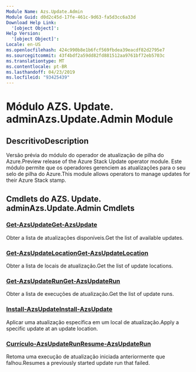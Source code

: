 ```yaml
---
Module Name: Azs.Update.Admin
Module Guid: d0d2c45d-17fe-461c-9d63-fa5d3cc6a33d
Download Help Link:
  '[object Object]': 
Help Version:
  '[object Object]': 
Locale: en-US
ms.openlocfilehash: 424c990b8e1b6fcf569fbdea39eacdf82d2795e7
ms.sourcegitcommit: 43f4bdf2a59dd82fd881512aa9761bf72eb5703c
ms.translationtype: MT
ms.contentlocale: pt-BR
ms.lasthandoff: 04/23/2019
ms.locfileid: "93425439"
---
```

# <span data-ttu-id="85607-101">Módulo AZS. Update. admin</span><span class="sxs-lookup"><span data-stu-id="85607-101">Azs.Update.Admin Module</span></span>
## <span data-ttu-id="85607-102">Descritivo</span><span class="sxs-lookup"><span data-stu-id="85607-102">Description</span></span>
<span data-ttu-id="85607-103">Versão prévia do módulo do operador de atualização de pilha do Azure.</span><span class="sxs-lookup"><span data-stu-id="85607-103">Preview release of the Azure Stack Update operator module.</span></span>  <span data-ttu-id="85607-104">Este módulo permite que os operadores gerenciem as atualizações para o seu selo de pilha do Azure.</span><span class="sxs-lookup"><span data-stu-id="85607-104">This module allows operators to manage updates for their Azure Stack stamp.</span></span>

## <span data-ttu-id="85607-105">Cmdlets do AZS. Update. admin</span><span class="sxs-lookup"><span data-stu-id="85607-105">Azs.Update.Admin Cmdlets</span></span>
### [<span data-ttu-id="85607-106">Get-AzsUpdate</span><span class="sxs-lookup"><span data-stu-id="85607-106">Get-AzsUpdate</span></span>](Get-AzsUpdate.md)
<span data-ttu-id="85607-107">Obter a lista de atualizações disponíveis.</span><span class="sxs-lookup"><span data-stu-id="85607-107">Get the list of available updates.</span></span>

### [<span data-ttu-id="85607-108">Get-AzsUpdateLocation</span><span class="sxs-lookup"><span data-stu-id="85607-108">Get-AzsUpdateLocation</span></span>](Get-AzsUpdateLocation.md)
<span data-ttu-id="85607-109">Obter a lista de locais de atualização.</span><span class="sxs-lookup"><span data-stu-id="85607-109">Get the list of update locations.</span></span>

### [<span data-ttu-id="85607-110">Get-AzsUpdateRun</span><span class="sxs-lookup"><span data-stu-id="85607-110">Get-AzsUpdateRun</span></span>](Get-AzsUpdateRun.md)
<span data-ttu-id="85607-111">Obter a lista de execuções de atualização.</span><span class="sxs-lookup"><span data-stu-id="85607-111">Get the list of update runs.</span></span>

### [<span data-ttu-id="85607-112">Install-AzsUpdate</span><span class="sxs-lookup"><span data-stu-id="85607-112">Install-AzsUpdate</span></span>](Install-AzsUpdate.md)
<span data-ttu-id="85607-113">Aplicar uma atualização específica em um local de atualização.</span><span class="sxs-lookup"><span data-stu-id="85607-113">Apply a specific update at an update location.</span></span>

### [<span data-ttu-id="85607-114">Currículo-AzsUpdateRun</span><span class="sxs-lookup"><span data-stu-id="85607-114">Resume-AzsUpdateRun</span></span>](Resume-AzsUpdateRun.md)
<span data-ttu-id="85607-115">Retoma uma execução de atualização iniciada anteriormente que falhou.</span><span class="sxs-lookup"><span data-stu-id="85607-115">Resumes a previously started update run that failed.</span></span>

